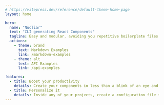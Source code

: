 ```yaml
---
# https://vitepress.dev/reference/default-theme-home-page
layout: home

hero:
  name: "Nucliar"
  text: "CLI generating React Components"
  tagline: Easy and modular, avoiding you repetitive boilerplate files creation.
  actions:
    - theme: brand
      text: Markdown Examples
      link: /markdown-examples
    - theme: alt
      text: API Examples
      link: /api-examples

features:
  - title: Boost your productivity
    details: Create your components in less than a blink of an eye and focus only on your code.
  - title: Personalize it
    details: Inside any of your projects, create a configuration file to change the tool behavior depending on your needs.   
---
```


